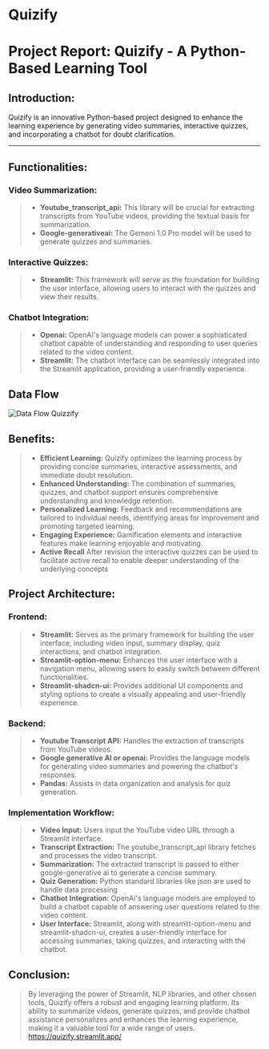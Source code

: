 # Quizify
# Project Report: Quizify - A Python-Based Learning Tool

## Introduction:
 Quizify is an innovative Python-based project designed to enhance the learning experience by generating video summaries, interactive quizzes, and incorporating a chatbot for doubt clarification. 
***    

## Functionalities:

### Video Summarization:
> - **Youtube_transcript_api:** This library will be crucial for extracting transcripts from YouTube videos, providing the textual basis for summarization.
> - **Google-generativeai:** The Gemeni 1.0 Pro model will be used to generate quizzes and summaries.

### Interactive Quizzes:
> - **Streamlit:** This framework will serve as the foundation for building the user interface, allowing users to interact with the quizzes and view their results.

### Chatbot Integration:
> - **Openai:** OpenAI's language models can power a sophisticated chatbot capable of understanding and responding to user queries related to the video content.
> - **Streamlit:** The chatbot interface can be seamlessly integrated into the Streamlit application, providing a user-friendly experience.

## Data Flow 
![Data Flow Quizzify](Data_flow_Quizzify.png)

## Benefits: 
> - **Efficient Learning:** Quizify optimizes the learning process by providing concise summaries, interactive assessments, and immediate doubt resolution.
> - **Enhanced Understanding:** The combination of summaries, quizzes, and chatbot support ensures comprehensive understanding and knowledge retention.
> - **Personalized Learning:** Feedback and recommendations are tailored to individual needs, identifying areas for improvement and promoting targeted learning.
> - **Engaging Experience:** Gamification elements and interactive features make learning enjoyable and motivating.
> - **Active Recall** After revision the interactive quizzes can be used to facilitate active recall to enable deeper understanding of the underlying concepts

## Project Architecture:
### Frontend:
> - **Streamlit:** Serves as the primary framework for building the user interface, including video input, summary display, quiz interactions, and chatbot integration.
> - **Streamlit-option-menu:** Enhances the user interface with a navigation menu, allowing users to easily switch between different functionalities.
> - **Streamlit-shadcn-ui:** Provides additional UI components and styling options to create a visually appealing and user-friendly experience.

### Backend:
> - **Youtube Transcript API:** Handles the extraction of transcripts from YouTube videos.
> - **Google generative AI or openai:** Provides the language models for generating video summaries and powering the chatbot's responses.
> - **Pandas:** Assists in data organization and analysis for quiz generation. 

### Implementation Workflow:
> - **Video Input:** Users input the YouTube video URL through a Streamlit interface.
> - **Transcript Extraction:** The youtube_transcript_api library fetches and processes the video transcript.
> - **Summarization:** The extracted transcript is passed to either google-generative ai to generate a concise summary.
> - **Quiz Generation:** Python standard libraries like json are used to handle data processing
> - **Chatbot Integration:** OpenAi's language models are employed to build a chatbot capable of answering user questions related to the video content.
> - **User Interface:** Streamlit, along with streamlit-option-menu and streamlit-shadcn-ui, creates a user-friendly interface for accessing summaries, taking quizzes, and interacting with the chatbot.

## Conclusion:
> By leveraging the power of Streamlit, NLP libraries, and other chosen tools, Quizify offers a robust and engaging learning platform. Its ability to summarize videos, generate quizzes, and provide chatbot assistance personalizes and enhances the learning experience, making it a valuable tool for a wide range of users.
https://quizify.streamlit.app/
